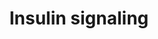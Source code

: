 ---
annotations:
- id: PW:0000143
  parent: regulatory pathway
  type: Pathway Ontology
  value: insulin signaling pathway
authors:
- Nsalomonis
- MaintBot
- BruceConklin
- Khanspers
- Christine Chichester
- Mkutmon
- Tristanvanderlinden
- Eweitz
citedin:
- link: PMC8741773
  title: Enhanced glucose metabolism through activation of HIF-1α covers the energy
    demand in a rat embryonic heart primordium after heartbeat initiation (2022)
- link: PMC7645421
  title: Unraveling the blood transcriptome after real-life exposure of Wistar-rats
    to PM2.5, PM1 and water-soluble metals in the ambient air (2020)
- link: PMC3650681
  title: Microarray analyses reveal novel targets of exercise-induced stress resistance
    in the dorsal raphe nucleus (2013)
description: Insulin signaling influences energy metabolism as well as growth. The
  presence of insulin signals the fed state, and this signal is passed via the AKT
  branch, which leads to the uptake of glucose from the blood. Other branches of the
  signal cascade lead to cell growth and differentation.
last-edited: 2021-05-14
organisms:
- Rattus norvegicus
redirect_from:
- /index.php/Pathway:WP439
- /instance/WP439
- /instance/WP439_rr116789
revision: r116789
schema-jsonld:
- '@context': https://schema.org/
  '@id': https://wikipathways.github.io/pathways/WP439.html
  '@type': Dataset
  creator:
    '@type': Organization
    name: WikiPathways
  description: Insulin signaling influences energy metabolism as well as growth. The
    presence of insulin signals the fed state, and this signal is passed via the AKT
    branch, which leads to the uptake of glucose from the blood. Other branches of
    the signal cascade lead to cell growth and differentation.
  keywords:
  - AABR07037536.1
  - Akt1
  - Akt2
  - Arf1
  - Arf6
  - Arhgap33
  - Cap1
  - Cbl
  - Cblb
  - Cblc
  - Crk
  - Cyth3
  - Egr1
  - Ehd1
  - Ehd2
  - Eif4e
  - Eif4ebp1
  - Elk1
  - Enpp1
  - Flot1
  - Flot2
  - Fos
  - Foxo1
  - Foxo3
  - Gab1
  - Grb10
  - Grb14
  - Grb2
  - Gsk3a
  - Gsk3b
  - Gyg1
  - Gys1
  - Gys2
  - Hras
  - Igf1r
  - Ikbkb
  - Inpp4a
  - Inppl1
  - Insr
  - Irs1
  - Irs2
  - Jun
  - Kif3a
  - Kif5b
  - LOC100910021
  - LOC100910771
  - LOC100912399
  - LOC100912585
  - Lipe
  - Map2k1
  - Map2k2
  - Map2k3
  - Map2k4
  - Map2k5
  - Map2k6
  - Map2k7
  - Map3k10
  - Map3k11
  - Map3k12
  - Map3k13
  - Map3k14
  - Map3k2
  - Map3k3
  - Map3k4
  - Map3k5
  - Map3k6
  - Map3k8
  - Map3k9
  - Map4k1
  - Map4k2
  - Map4k3
  - Map4k4
  - Map4k5
  - Mapk1
  - Mapk10
  - Mapk11
  - Mapk12
  - Mapk13
  - Mapk14
  - Mapk3
  - Mapk4
  - Mapk6
  - Mapk8
  - Mapk9
  - Mink1
  - Mtor
  - Myo1c
  - Pdpk1
  - Pfkl
  - Pfkm
  - Pik3c2a
  - Pik3c2g
  - Pik3c3
  - Pik3cd
  - Pik3cg
  - Pik3r1
  - Pik3r2
  - Pik3r4
  - Ppp1r3a
  - Prkaa1
  - Prkaa2
  - Prkca
  - Prkcb
  - Prkcd
  - Prkch
  - Prkci
  - Prkcq
  - Prkcz
  - Pten
  - Ptpn1
  - Ptpn11
  - Ptprf
  - Rab4a
  - Rac1
  - Rac2
  - Raf1
  - Rapgef1
  - Raptor
  - Reg1a
  - Rheb
  - Rhoj
  - Rhoq
  - Rps6ka1
  - Rps6ka2
  - Rps6ka3
  - Rps6ka4
  - Rps6ka5
  - Rps6ka6
  - Rps6kb1
  - Rps6kb2
  - Rrad
  - SNAP23
  - Sgk1
  - Sgk2
  - Sgk3
  - Sh2b2
  - Shc1
  - Shc2
  - Shc3
  - Slc2a1
  - Slc2a4
  - Snap25
  - Socs1
  - Socs3
  - Sorbs1
  - Sos1
  - Sos2
  - Srf
  - Stx4
  - Stxbp1
  - Stxbp2
  - Stxbp3
  - Stxbp4
  - Tbc1d4
  - Trib3
  - Tsc1
  - Tsc2
  - Vamp2
  - Xbp1
  license: CC0
  name: Insulin signaling
seo: CreativeWork
title: Insulin signaling
wpid: WP439
---